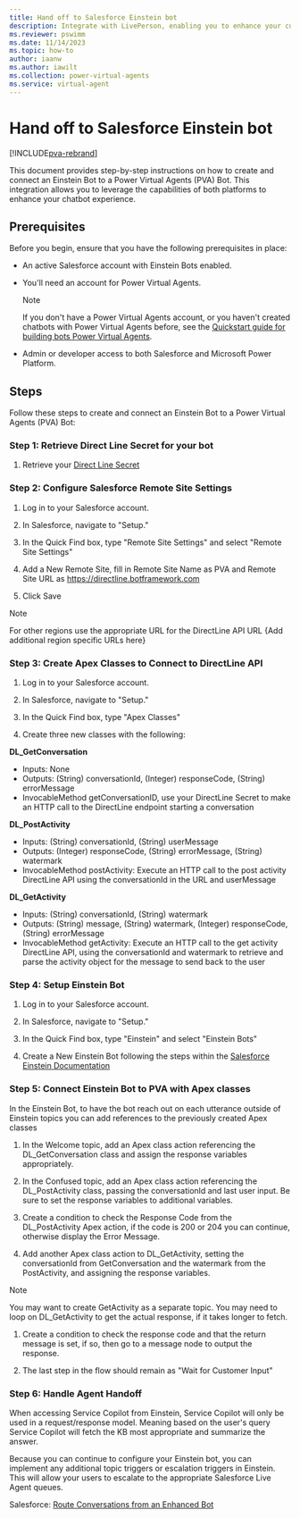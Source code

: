 ```yaml
---
title: Hand off to Salesforce Einstein bot 
description: Integrate with LivePerson, enabling you to enhance your customer support and engagement capabilities. Learn how to set up this integration to leverage the strengths of both platforms, empowering your organization to deliver more personalized, efficient, and effective customer interactions.
ms.reviewer: pswimm
ms.date: 11/14/2023
ms.topic: how-to
author: iaanw
ms.author: iawilt
ms.collection: power-virtual-agents
ms.service: virtual-agent
---
```


# Hand off to Salesforce Einstein bot 

[!INCLUDE[pva-rebrand](includes/pva-rebrand.md)]

This document provides step-by-step instructions on how to create and connect an Einstein Bot to a Power Virtual Agents (PVA) Bot. This integration allows you to leverage the capabilities of both platforms to enhance your chatbot experience.

## Prerequisites

Before you begin, ensure that you have the following prerequisites in place:

- An active Salesforce account with Einstein Bots enabled.
- You'll need an account for Power Virtual Agents. 

  > [!NOTE]
  > If you don't have a Power Virtual Agents account, or you haven't created chatbots with Power Virtual Agents before, see the [Quickstart guide for building bots Power Virtual Agents](fundamentals-get-started.md?tabs=web).

- Admin or developer access to both Salesforce and Microsoft Power Platform.

## Steps

Follow these steps to create and connect an Einstein Bot to a Power Virtual Agents (PVA) Bot:

### Step 1: Retrieve Direct Line Secret for your bot

1. Retrieve your [Direct Line Secret](https://learn.microsoft.com/en-us/azure/bot-service/rest-api/bot-framework-rest-direct-line-3-0-authentication?view=azure-bot-service-4.0)


### Step 2: Configure Salesforce Remote Site Settings

1. Log in to your Salesforce account.

1. In Salesforce, navigate to "Setup."

1. In the Quick Find box, type "Remote Site Settings" and select "Remote Site Settings"

1. Add a New Remote Site, fill in Remote Site Name as PVA and Remote Site URL as https://directline.botframework.com

1. Click Save

> [!NOTE]
> For other regions use the appropriate URL for the DirectLine API URL
> {Add additional region specific URLs here}

### Step 3: Create Apex Classes to Connect to DirectLine API

1. Log in to your Salesforce account.

1. In Salesforce, navigate to "Setup."

1. In the Quick Find box, type "Apex Classes"

1. Create three new classes with the following:

**DL_GetConversation**  
- Inputs: None
- Outputs: (String) conversationId, (Integer) responseCode, (String) errorMessage
- InvocableMethod getConversationID, use your DirectLine Secret to make an HTTP call to the DirectLine endpoint starting a conversation

**DL_PostActivity**  
- Inputs: (String) conversationId, (String) userMessage
- Outputs: (Integer) responseCode, (String) errorMessage, (String) watermark
- InvocableMethod postActivity: Execute an HTTP call to the post activity DirectLine API using the conversationId in the URL and userMessage

**DL_GetActivity**
- Inputs: (String) conversationId, (String) watermark
- Outputs: (String) message, (String) watermark, (Integer) responseCode, (String) errorMessage
- InvocableMethod getActivity: Execute an HTTP call to the get activity DirectLine API, using the conversationId and watermark to retrieve and parse the activity object for the message to send back to the user

### Step 4: Setup Einstein Bot

1. Log in to your Salesforce account.

1. In Salesforce, navigate to "Setup."

1. In the Quick Find box, type "Einstein" and select "Einstein Bots"

1. Create a New Einstein Bot following the steps within the [Salesforce Einstein Documentation](https://help.salesforce.com/s/articleView?language=en_US&id=sf.bots_service_enhanced.htm&type=5)

### Step 5: Connect Einstein Bot to PVA with Apex classes
In the Einstein Bot, to have the bot reach out on each utterance outside of Einstein topics you can add references to the previously created Apex classes

1. In the Welcome topic, add an Apex class action referencing the DL_GetConversation class and assign the response variables appropriately.

1. In the Confused topic, add an Apex class action referencing the DL_PostActivity class, passing the conversationId and last user input. Be sure to set the response variables to additional variables.

1. Create a condition to check the Response Code from the DL_PostActivity Apex action, if the code is 200 or 204 you can continue, otherwise display the Error Message.

1. Add another Apex class action to DL_GetActivity, setting the conversationId from GetConversation and the watermark from the PostActivity, and assigning the response variables.

>[!NOTE]
>You may want to create GetActivity as a separate topic. You may need to loop on DL_GetActivity to get the actual response, if it takes longer to fetch.

1. Create a condition to check the response code and that the return message is set, if so, then go to a message node to output the response.

1. The last step in the flow should remain as "Wait for Customer Input"

### Step 6: Handle Agent Handoff

When accessing Service Copilot from Einstein, Service Copilot will only be used in a request/response model. Meaning based on the user's query Service Copilot will fetch the KB most appropriate and summarize the answer.  

Because you can continue to configure your Einstein bot, you can implement any additional topic triggers or escalation triggers in Einstein. This will allow your users to escalate to the appropriate Salesforce Live Agent queues.

Salesforce: [Route Conversations from an Enhanced Bot](https://help.salesforce.com/s/articleView?id=sf.bots_service_enhanced_route_from.htm&type=5)
